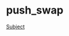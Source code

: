 # push_swap

[Subject](https://drive.google.com/file/d/1RTjjDUyEgJ7WoLWDrYrIO96dJt38CG7N/view?usp=sharing)
